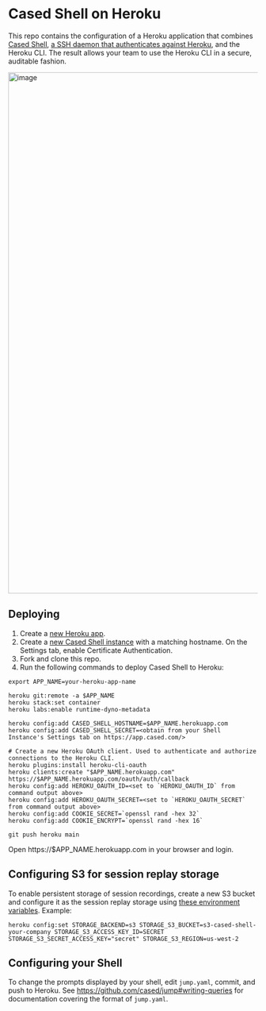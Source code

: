 # Cased Shell on Heroku

This repo contains the configuration of a Heroku application that combines [Cased Shell](https://cased.com), [a SSH daemon that authenticates against Heroku](https://github.com/cased/ssh-oauth-handlers), and the Heroku CLI. The result allows your team to use the Heroku CLI in a secure, auditable fashion.

<img width="1050" alt="image" src="https://user-images.githubusercontent.com/47/144297536-638f3cd3-acff-4d86-9afb-1fa62d0bb73e.png">

## Deploying

1. Create a [new Heroku app](https://dashboard.heroku.com/new-app).
2. Create a [new Cased Shell instance](https://app.cased.com/shells/new) with a matching hostname. On the Settings tab, enable Certificate Authentication.
3. Fork and clone this repo.
4. Run the following commands to deploy Cased Shell to Heroku:

```
export APP_NAME=your-heroku-app-name

heroku git:remote -a $APP_NAME
heroku stack:set container
heroku labs:enable runtime-dyno-metadata

heroku config:add CASED_SHELL_HOSTNAME=$APP_NAME.herokuapp.com
heroku config:add CASED_SHELL_SECRET=<obtain from your Shell Instance's Settings tab on https://app.cased.com/>

# Create a new Heroku OAuth client. Used to authenticate and authorize connections to the Heroku CLI.
heroku plugins:install heroku-cli-oauth
heroku clients:create "$APP_NAME.herokuapp.com" https://$APP_NAME.herokuapp.com/oauth/auth/callback
heroku config:add HEROKU_OAUTH_ID=<set to `HEROKU_OAUTH_ID` from command output above>
heroku config:add HEROKU_OAUTH_SECRET=<set to `HEROKU_OAUTH_SECRET` from command output above>
heroku config:add COOKIE_SECRET=`openssl rand -hex 32`
heroku config:add COOKIE_ENCRYPT=`openssl rand -hex 16`

git push heroku main
```

Open https://$APP_NAME.herokuapp.com in your browser and login.

## Configuring S3 for session replay storage

To enable persistent storage of session recordings, create a new S3 bucket and configure it as the session replay storage using [these environment variables](https://docs.cased.com/cased-documentation/web-shell/persistent-pluggable-storage#custom-deployments). Example:

```
heroku config:set STORAGE_BACKEND=s3 STORAGE_S3_BUCKET=s3-cased-shell-your-company STORAGE_S3_ACCESS_KEY_ID=SECRET STORAGE_S3_SECRET_ACCESS_KEY="secret" STORAGE_S3_REGION=us-west-2
```

## Configuring your Shell

To change the prompts displayed by your shell, edit `jump.yaml`, commit, and push to Heroku. See https://github.com/cased/jump#writing-queries for documentation covering the format of `jump.yaml`.
